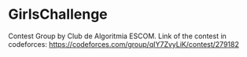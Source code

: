 # GirlsChallenge
Contest Group by Club de Algoritmia ESCOM.
Link of the contest in codeforces: https://codeforces.com/group/qIY7ZvyLiK/contest/279182
